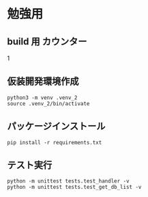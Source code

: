 勉強用
==============================================
## build 用 カウンター
1

## 仮装開発環境作成
```
python3 -m venv .venv_2
source .venv_2/bin/activate
```

## パッケージインストール
`pip install -r requirements.txt`

## テスト実行
```
python -m unittest tests.test_handler -v
python -m unittest tests.test_get_db_list -v
```
